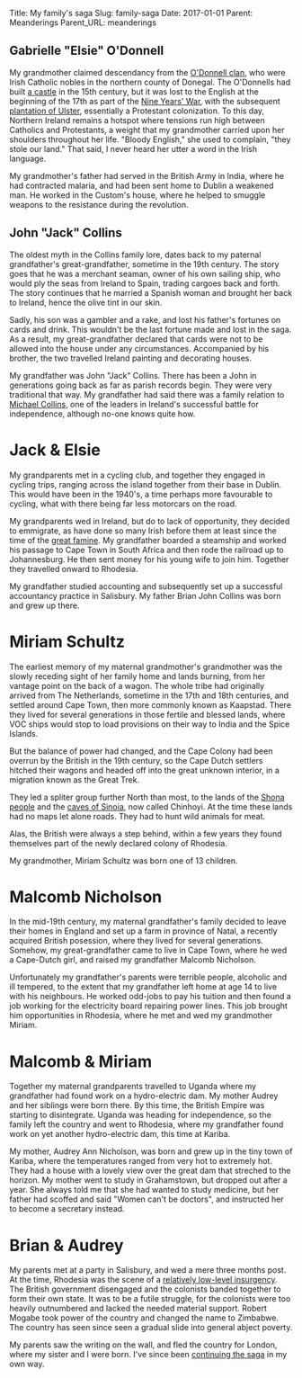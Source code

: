 Title: My family's saga
Slug: family-saga
Date: 2017-01-01
Parent: Meanderings
Parent_URL: meanderings

## Gabrielle "Elsie" O'Donnell

My grandmother claimed descendancy from the [O'Donnell clan][], who were Irish Catholic nobles in the northern county of Donegal.  The O'Donnells had built [a castle][] in the 15th century, but it was lost to the English at the beginning of the 17th as part of the [Nine Years' War][], with the subsequent [plantation of Ulster][], essentially a Protestant colonization.  To this day, Northern Ireland remains a hotspot where tensions run high between Catholics and Protestants, a weight that my grandmother carried upon her shoulders throughout her life.  "Bloody English," she used to complain, "they stole our land."  That said, I never heard her utter a word in the Irish language.

My grandmother's father had served in the British Army in India, where he had contracted malaria, and had been sent home to Dublin a weakened man.  He worked in the Custom's house, where he helped to smuggle weapons to the resistance during the revolution.

## John "Jack" Collins

The oldest myth in the Collins family lore, dates back to my paternal grandfather's great-grandfather, sometime in the 19th century.  The story goes that he was a merchant seaman, owner of his own sailing ship, who would ply the seas from Ireland to Spain, trading cargoes back and forth.  The story continues that he married a Spanish woman and brought her back to Ireland, hence the olive tint in our skin.

Sadly, his son was a gambler and a rake, and lost his father's fortunes on cards and drink.  This wouldn't be the last fortune made and lost in the saga.  As a result, my great-grandfather declared that cards were not to be allowed into the house under any circumstances.  Accompanied by his brother, the two travelled Ireland painting and decorating houses.

My grandfather was John "Jack" Collins.  There has been a John in generations going back as far as parish records begin.  They were very traditional that way.  My grandfather had said there was a family relation to [Michael Collins][], one of the leaders in Ireland's successful battle for independence, although no-one knows quite how.

# Jack & Elsie

My grandparents met in a cycling club, and together they engaged in cycling trips, ranging across the island together from their base in Dublin.  This would have been in the 1940's, a time perhaps more favourable to cycling, what with there being far less motorcars on the road.

My grandparents wed in Ireland, but do to lack of opportunity, they decided to emmigrate, as have done so many Irish before them at least since the time of the [great famine][].  My grandfather boarded a steamship and worked his passage to Cape Town in South Africa and then rode the railroad up to Johannesburg.  He then sent money for his young wife to join him.  Together they travelled onward to Rhodesia.

My grandfather studied accounting and subsequently set up a successful accountancy practice in Salisbury.  My father Brian John Collins was born and grew up there.

# Miriam Schultz

The earliest memory of my maternal grandmother's grandmother was the slowly receding sight of her family home and lands burning, from her vantage point on the back of a wagon.  The whole tribe had originally arrived from The Netherlands, sometime in the 17th and 18th centuries, and settled around Cape Town, then more commonly known as Kaapstad.  There they lived for several generations in those fertile and blessed lands, where VOC ships would stop to load provisions on their way to India and the Spice Islands.

But the balance of power had changed, and the Cape Colony had been overrun by the British in the 19th century, so the Cape Dutch settlers hitched their wagons and headed off into the great unknown interior, in a migration known as the Great Trek.

They led a spliter group further North than most, to the lands of the [Shona people] and the [caves of Sinoia], now called Chinhoyi.  At the time these lands had no maps let alone roads.  They had to hunt wild animals for meat.

Alas, the British were always a step behind, within a few years they found themselves part of the newly declared colony of Rhodesia.

My grandmother, Miriam Schultz was born one of 13 children.

# Malcomb Nicholson

In the mid-19th century, my maternal grandfather's family decided to leave their homes in England and set up a farm in province of Natal, a recently acquired British posession, where they lived for several generations.  Somehow, my great-grandfather came to live in Cape Town, where he wed a Cape-Dutch girl, and raised my grandfather Malcomb Nicholson.  

Unfortunately my grandfather's parents were terrible people, alcoholic and ill tempered, to the extent that my grandfather left home at age 14 to live with his neighbours.  He worked odd-jobs to pay his tuition and then found a job working for the electricity board repairing power lines.  This job brought him opportunities in Rhodesia, where he met and wed my grandmother Miriam.

# Malcomb & Miriam

Together my maternal grandparents travelled to Uganda where my grandfather had found work on a hydro-electric dam.  My mother Audrey and her siblings were born there.  By this time, the British Empire was starting to disintegrate.  Uganda was heading for independence, so the family left the country and went to Rhodesia, where my grandfather found work on yet another hydro-electric dam, this time at Kariba.

My mother, Audrey Ann Nicholson, was born and grew up in the tiny town of Kariba, where the temperatures ranged from very hot to extremely hot.  They had a house with a lovely view over the great dam that streched to the horizon.  My mother went to study in Grahamstown, but dropped out after a year.  She always told me that she had wanted to study medicine, but her father had scoffed and said "Women can't be doctors", and instructed her to become a secretary instead.

# Brian & Audrey

My parents met at a party in Salisbury, and wed a mere three months post.  At the time, Rhodesia was the scene of a [relatively low-level insurgency].  The British government disengaged and the colonists banded together to form their own state.  It was to be a futile struggle, for the colonists were too heavily outnumbered and lacked the needed material support.  Robert Mogabe took power of the country and changed the name to Zimbabwe.  The country has seen since seen a gradual slide into general abject poverty.

My parents saw the writing on the wall, and fled the country for London, where my sister and I were born.  I've since been [continuing the saga] in my own way.

[Shona people]: https://en.wikipedia.org/wiki/Shona_people
[caves of Sinoia]: https://en.wikipedia.org/wiki/Chinhoyi_Caves,_Zimbabwe
[Michael Collins]: https://en.wikipedia.org/wiki/Michael_Collins_(Irish_leader)
[O'Donnell clan]: https://en.wikipedia.org/wiki/O%27Donnell_dynasty
[a castle]: https://en.wikipedia.org/wiki/Donegal_Castle
[Nine Years' War]: https://en.wikipedia.org/wiki/Nine_Years%27_War_(Ireland)
[plantation of Ulster]: https://en.wikipedia.org/wiki/Plantation_of_Ulster
[great famine]: https://en.wikipedia.org/wiki/Great_Famine_(Ireland)
[relatively low-level insurgency]: https://en.wikipedia.org/wiki/Rhodesian_Bush_War
[continuing the saga]: /meanderings/